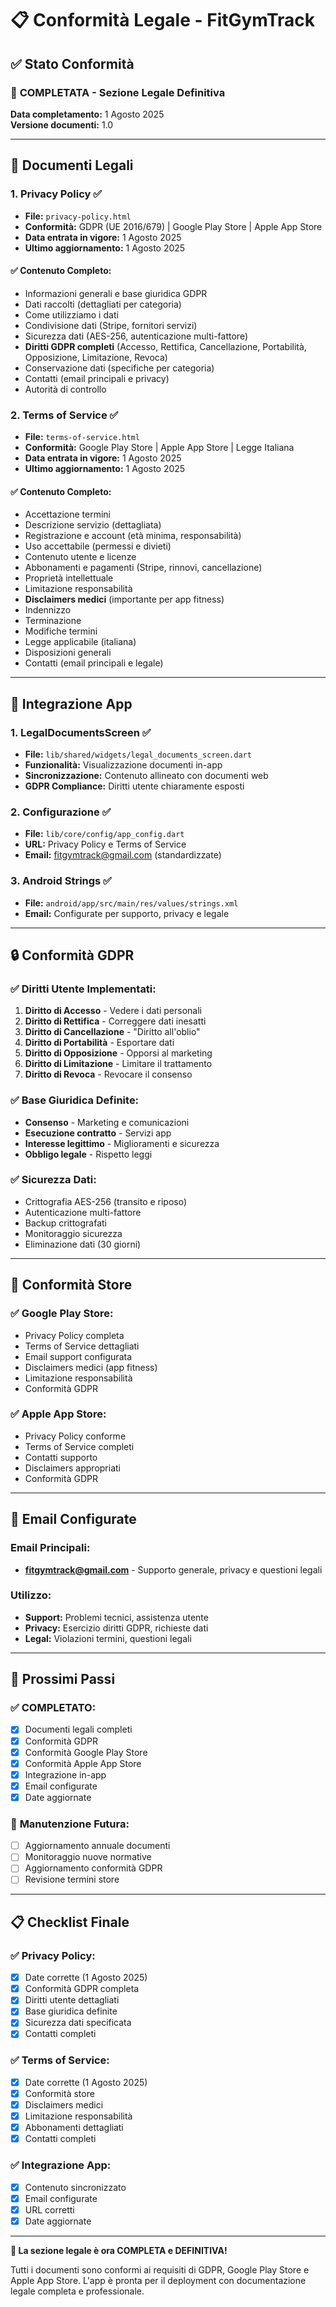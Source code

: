 # 📋 Conformità Legale - FitGymTrack

## ✅ Stato Conformità

### 🎯 **COMPLETATA** - Sezione Legale Definitiva

**Data completamento:** 1 Agosto 2025  
**Versione documenti:** 1.0

---

## 📄 Documenti Legali

### 1. **Privacy Policy** ✅
- **File:** `privacy-policy.html`
- **Conformità:** GDPR (UE 2016/679) | Google Play Store | Apple App Store
- **Data entrata in vigore:** 1 Agosto 2025
- **Ultimo aggiornamento:** 1 Agosto 2025

#### ✅ Contenuto Completo:
- Informazioni generali e base giuridica GDPR
- Dati raccolti (dettagliati per categoria)
- Come utilizziamo i dati
- Condivisione dati (Stripe, fornitori servizi)
- Sicurezza dati (AES-256, autenticazione multi-fattore)
- **Diritti GDPR completi** (Accesso, Rettifica, Cancellazione, Portabilità, Opposizione, Limitazione, Revoca)
- Conservazione dati (specifiche per categoria)
- Contatti (email principali e privacy)
- Autorità di controllo

### 2. **Terms of Service** ✅
- **File:** `terms-of-service.html`
- **Conformità:** Google Play Store | Apple App Store | Legge Italiana
- **Data entrata in vigore:** 1 Agosto 2025
- **Ultimo aggiornamento:** 1 Agosto 2025

#### ✅ Contenuto Completo:
- Accettazione termini
- Descrizione servizio (dettagliata)
- Registrazione e account (età minima, responsabilità)
- Uso accettabile (permessi e divieti)
- Contenuto utente e licenze
- Abbonamenti e pagamenti (Stripe, rinnovi, cancellazione)
- Proprietà intellettuale
- Limitazione responsabilità
- **Disclaimers medici** (importante per app fitness)
- Indennizzo
- Terminazione
- Modifiche termini
- Legge applicabile (italiana)
- Disposizioni generali
- Contatti (email principali e legale)

---

## 📱 Integrazione App

### 1. **LegalDocumentsScreen** ✅
- **File:** `lib/shared/widgets/legal_documents_screen.dart`
- **Funzionalità:** Visualizzazione documenti in-app
- **Sincronizzazione:** Contenuto allineato con documenti web
- **GDPR Compliance:** Diritti utente chiaramente esposti

### 2. **Configurazione** ✅
- **File:** `lib/core/config/app_config.dart`
- **URL:** Privacy Policy e Terms of Service
- **Email:** fitgymtrack@gmail.com (standardizzate)

### 3. **Android Strings** ✅
- **File:** `android/app/src/main/res/values/strings.xml`
- **Email:** Configurate per supporto, privacy e legale

---

## 🔒 Conformità GDPR

### ✅ **Diritti Utente Implementati:**
1. **Diritto di Accesso** - Vedere i dati personali
2. **Diritto di Rettifica** - Correggere dati inesatti
3. **Diritto di Cancellazione** - "Diritto all'oblio"
4. **Diritto di Portabilità** - Esportare dati
5. **Diritto di Opposizione** - Opporsi al marketing
6. **Diritto di Limitazione** - Limitare il trattamento
7. **Diritto di Revoca** - Revocare il consenso

### ✅ **Base Giuridica Definite:**
- **Consenso** - Marketing e comunicazioni
- **Esecuzione contratto** - Servizi app
- **Interesse legittimo** - Miglioramenti e sicurezza
- **Obbligo legale** - Rispetto leggi

### ✅ **Sicurezza Dati:**
- Crittografia AES-256 (transito e riposo)
- Autenticazione multi-fattore
- Backup crittografati
- Monitoraggio sicurezza
- Eliminazione dati (30 giorni)

---

## 🏪 Conformità Store

### ✅ **Google Play Store:**
- Privacy Policy completa
- Terms of Service dettagliati
- Email support configurata
- Disclaimers medici (app fitness)
- Limitazione responsabilità
- Conformità GDPR

### ✅ **Apple App Store:**
- Privacy Policy conforme
- Terms of Service completi
- Contatti supporto
- Disclaimers appropriati
- Conformità GDPR

---

## 📧 Email Configurate

### **Email Principali:**
- **fitgymtrack@gmail.com** - Supporto generale, privacy e questioni legali

### **Utilizzo:**
- **Support:** Problemi tecnici, assistenza utente
- **Privacy:** Esercizio diritti GDPR, richieste dati
- **Legal:** Violazioni termini, questioni legali

---

## 🎯 Prossimi Passi

### ✅ **COMPLETATO:**
- [x] Documenti legali completi
- [x] Conformità GDPR
- [x] Conformità Google Play Store
- [x] Conformità Apple App Store
- [x] Integrazione in-app
- [x] Email configurate
- [x] Date aggiornate

### 🔄 **Manutenzione Futura:**
- [ ] Aggiornamento annuale documenti
- [ ] Monitoraggio nuove normative
- [ ] Aggiornamento conformità GDPR
- [ ] Revisione termini store

---

## 📋 Checklist Finale

### ✅ **Privacy Policy:**
- [x] Date corrette (1 Agosto 2025)
- [x] Conformità GDPR completa
- [x] Diritti utente dettagliati
- [x] Base giuridica definite
- [x] Sicurezza dati specificata
- [x] Contatti completi

### ✅ **Terms of Service:**
- [x] Date corrette (1 Agosto 2025)
- [x] Conformità store
- [x] Disclaimers medici
- [x] Limitazione responsabilità
- [x] Abbonamenti dettagliati
- [x] Contatti completi

### ✅ **Integrazione App:**
- [x] Contenuto sincronizzato
- [x] Email configurate
- [x] URL corretti
- [x] Date aggiornate

---

**🎉 La sezione legale è ora COMPLETA e DEFINITIVA!**

Tutti i documenti sono conformi ai requisiti di GDPR, Google Play Store e Apple App Store. L'app è pronta per il deployment con documentazione legale completa e professionale. 